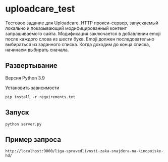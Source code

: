 # uploadcare_test
Тестовое задание для Uploadcare.
HTTP прокси-сервер, запускаемый локально и показывающий модифицированный контент запрашиваемого сайта. 
Модификация заключается в добавлении emoji после каждого слова из шести букв. 
Emoji должен последовательно выбираться из заданного списка. Когда доходим до конца списка, начинаем выбирать сначала.

## Развертывание
Версия Python 3.9

Установить зависимости
```
pip install -r requirements.txt
```

## Запуск
```
python server.py
```

## Пример запроса
```
http://localhost:9000/liga-spravedlivosti-zaka-snajdera-na-kinopoiske-hd/
```
